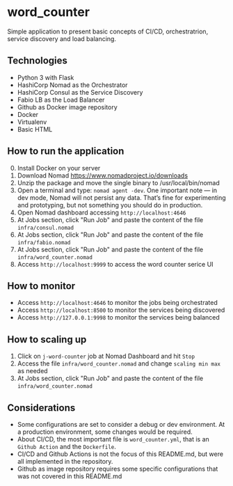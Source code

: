 # word_counter
Simple application to present basic concepts of CI/CD, orchestratrion, service discovery and load balancing.

## Technologies
- Python 3 with Flask
- HashiCorp Nomad as the Orchestrator
- HashiCorp Consul as the Service Discovery
- Fabio LB as the Load Balancer
- Github as Docker image repository
- Docker
- Virtualenv
- Basic HTML

## How to run the application
0. Install Docker on your server
1. Download Nomad https://www.nomadproject.io/downloads
2. Unzip the package and move the single binary to /usr/local/bin/nomad
3. Open a terminal and type: `nomad agent -dev`. One important note — in dev mode,
Nomad will not persist any data. That’s fine for experimenting and prototyping, 
but not something you should do in production.
4. Open Nomad dashboard accessing `http://localhost:4646`
5. At Jobs section, click "Run Job" and paste the content of the file `infra/consul.nomad`
6. At Jobs section, click "Run Job" and paste the content of the file `infra/fabio.nomad`
7. At Jobs section, click "Run Job" and paste the content of the file `infra/word_counter.nomad`
8. Access `http://localhost:9999` to access the word counter serice UI

## How to monitor 
- Access `http://localhost:4646` to monitor the jobs being orchestrated
- Access `http://localhost:8500` to monitor the services being discovered
- Access `http://127.0.0.1:9998` to monitor the services being balanced

## How to scaling up
1. Click on `j-word-counter` job at Nomad Dashboard and hit `Stop`
2. Access the file `infra/word_counter.nomad` and change `scaling min max` as needed
3. At Jobs section, click "Run Job" and paste the content of the file `infra/word_counter.nomad`

## Considerations
- Some configurations are set to consider a debug or dev environment. At a production environment,
some changes would be required.
- About CI/CD, the most important file is `word_counter.yml`, that is an `Github Action` and the `Dockerfile`.
- CI/CD and Github Actions is not the focus of this README.md, but were all implemented in the repository.
- Github as image repository requires some specific configurations that was not covered in this README.md